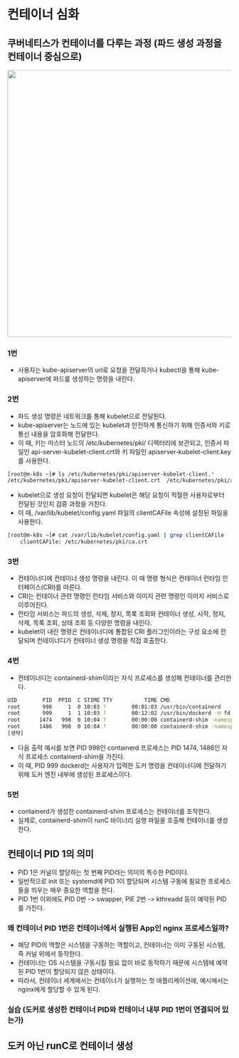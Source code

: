 # 컨테이너 심화
## 쿠버네티스가 컨테이너를 다루는 과정 (파드 생성 과정을 컨테이너 중심으로)
<p align="center"><img src="../images/kube_container_create.png" width="600"></p>

### 1번
- 사용자는 kube-apiserver의 url로 요청을 전달하거나 kubectl을 통해 kube-apiserver에 파드를 생성하는 명령을 내린다.

### 2번
- 파드 생성 명령은 네트워크를 통해 kubelet으로 전달된다.
- kube-apiserver는 노드에 있는 kubelet과 안전하게 통신하기 위해 인증서와 키로 통신 내용을 암호화해 전달한다.
- 이 때, 키는 마스터 노드의 /etc/kubernetes/pki/ 디렉터리에 보관되고, 인증서 파일인 api-server-kubelet-client.crt와 키 파일인 apiserver-kubelet-client.key를 사용한다.

```bash
[root@m-k8s ~]# ls /etc/kubernetes/pki/apiserver-kubelet-client.*
/etc/kubernetes/pki/apiserver-kubelet-client.crt  /etc/kubernetes/pki/apiserver-kubelet-client.key
```
- kubelet으로 생성 요청이 전달되면 kubelet은 해당 요청이 적절한 사용자로부터 전달된 것인지 검증 과정을 거친다.
- 이 때, /var/lib/kubelet/config.yaml 파일의 clientCAFile 속성에 설정된 파일을 사용한다.

```bash
[root@m-k8s ~]# cat /var/lib/kubelet/config.yaml | grep clientCAFile
    clientCAFile: /etc/kubernetes/pki/ca.crt
```

### 3번
- 컨테이너디에 컨테이너 생성 명령을 내린다. 이 때 명령 형식은 컨테이너 런타임 인터페이스(CRI)를 따른다.
- CRI는 컨테이너 관련 명령인 런타임 서비스와 이미지 관련 명령인 이미지 서비스로 이루어진다.
- 런타임 서비스는 파드의 생성, 삭제, 정지, 목록 조회와 컨테이너 생성, 시작, 정지, 삭제, 목록 조회, 상태 조회 등 다양한 명령을 내린다.
- kubelet이 내린 명령은 컨테이너디에 통합된 CRI 플러그인이라는 구성 요소에 전달되며 컨테이너디가 컨테이너 생성 명령을 직접 호출한다.

### 4번
- 컨테이너디는 containerd-shim이라는 자식 프로세스를 생성해 컨테이너를 관리한다.
```bash
UID        PID  PPID  C STIME TTY          TIME CMD
root       998     1  0 10:03 ?        00:01:03 /usr/bin/containerd
root       999     1  1 10:03 ?        00:12:02 /usr/bin/dockerd -H fd:// --containerd=/run/containerd/containerd.sock
root      1474   998  0 10:04 ?        00:00:00 containerd-shim -namespace moby [중략]
root      1486   998  0 10:04 ?        00:00:00 containerd-shim -namespace moby [중략]
[생략]
```
- 다음 출력 예시를 보면 PID 998인 containerd 프로세스는 PID 1474, 1486인 자식 프로세스 containerd-shim을 가진다.
- 이 때, PID 999 dockerd는 사용자가 입력한 도커 명령을 컨테이너디에 전달하기 위해 도커 엔진 내부에 생성된 프로세스이다.

### 5번
- containerd가 생성한 containerd-shim 프로세스는 컨테이너를 조작한다.
- 실제로, containerd-shim이 runC 바이너리 실행 파일을 호출해 컨테이너를 생성한다.

## 컨테이너 PID 1의 의미
- PID 1은 커널이 할당하는 첫 번째 PID라는 의미의 특수한 PID이다.
- 일반적으로 init 또는 systemd에 PID 1이 할당되며 시스템 구동에 필요한 프로세스들을 띄우는 매우 중요한 역할을 한다.
- PID 1번 이외에도 PID 0번 -> swapper, PIE 2번 -> kthreadd 등이 예약된 PID를 가진다.

### 왜 컨테이너 PID 1번은 컨테이너에서 실행된 App인 nginx 프로세스일까?
- 해당 PID의 역할은 시스템을 구동하는 역할이고, 컨테이너는 이미 구동된 시스템, 즉 커널 위에서 동작한다.
- 컨테이너는 OS 시스템을 구동시킬 필요 없이 바로 동작하기 때문에 시스템에 예약된 PID 1번이 할당되지 않은 상태이다.
- 따라서, 컨테이너 세계에서는 컨테이너가 실행하는 첫 애플리케이션에, 예시에서는 nginx에게 할당할 수 있게 된다.

### 실습 (도커로 생성한 컨테이너 PID와 컨테이너 내부 PID 1번이 연결되어 있는가)


## 도커 아닌 runC로 컨테이너 생성















